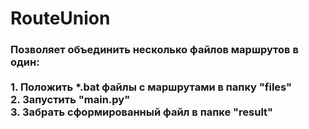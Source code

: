 # RouteUnion
<h3>Позволяет объединить несколько файлов маршрутов в один:</h></br>
</br>
1. Положить *.bat файлы с маршрутами в папку "files"</br>
2. Запустить "main.py"</br>
3. Забрать сформированный файл в папке "result"</br>